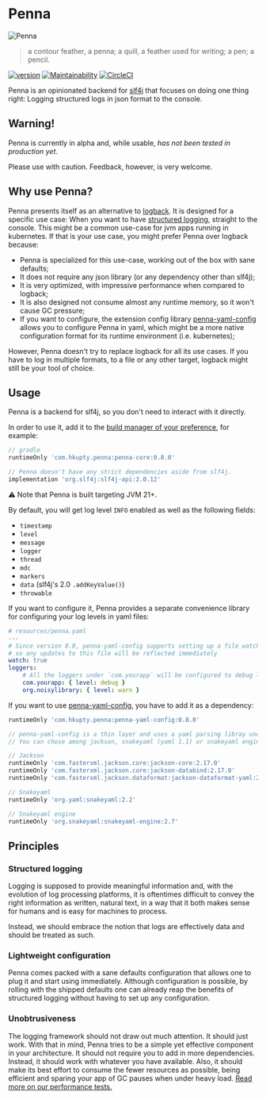 # Penna
![Penna](logo/logo_full.svg)
> a contour feather, a penna; a quill, a feather used for writing; a pen; a pencil.

[![version](https://img.shields.io/maven-central/v/com.hkupty.penna/penna-core?style=flat-square)](https://mvnrepository.com/artifact/com.hkupty.penna)
[![Maintainability](https://api.codeclimate.com/v1/badges/646db2db253b2610143d/maintainability)](https://codeclimate.com/github/hkupty/penna/maintainability)
[![CircleCI](https://dl.circleci.com/status-badge/img/gh/hkupty/penna/tree/dev/0.7.svg?style=svg)](https://dl.circleci.com/status-badge/redirect/gh/hkupty/penna/tree/dev/0.7)

Penna is an opinionated backend for [slf4j](https://github.com/qos-ch/slf4j/) that focuses on doing one thing right: Logging structured logs in json format to the console.

## Warning!

Penna is currently in alpha and, while usable, *has not been tested in production yet*.

Please use with caution. Feedback, however, is very welcome.

## Why use Penna?

Penna presents itself as an alternative to [logback](https://logback.qos.ch/).
It is designed for a specific use case: When you want to have [structured logging](https://stackify.com/what-is-structured-logging-and-why-developers-need-it/), straight to the console.
This might be a common use-case for jvm apps running in kubernetes.
If that is your use case, you might prefer Penna over logback because:

- Penna is specialized for this use-case, working out of the box with sane defaults;
- It does not require any json library (or any dependency other than slf4j);
- It is very optimized, with impressive performance when compared to logback;
- It is also designed not consume almost any runtime memory, so it won't cause GC pressure;
- If you want to configure, the extension config library [penna-yaml-config](penna-yaml-config/README.md) allows you to configure Penna in yaml,
which might be a more native configuration format for its runtime environment (i.e. kubernetes);

However, Penna doesn't try to replace logback for all its use cases. If you have to log in multiple formats, to a file or any other target, logback might still be your tool of choice.


## Usage

Penna is a backend for slf4j, so you don't need to interact with it directly.

In order to use it, add it to the [build manager of your preference](https://mvnrepository.com/artifact/com.hkupty.penna/penna-core/0.7.0), for example:

```groovy
// gradle
runtimeOnly 'com.hkupty.penna:penna-core:0.8.0'

// Penna doesn't have any strict dependencies aside from slf4j.
implementation 'org.slf4j:slf4j-api:2.0.12'
```

:warning: Note that Penna is built targeting JVM 21+.

By default, you will get log level `INFO` enabled as well as the following fields:
- `timestamp`
- `level`
- `message`
- `logger`
- `thread`
- `mdc`
- `markers`
- `data` (slf4j's 2.0 `.addKeyValue()`)
- `throwable`

If you want to configure it, Penna provides a separate convenience library for configuring your log levels in yaml files:
```yaml
# resources/penna.yaml
---
# Since version 0.8, penna-yaml-config supports setting up a file watcher
# so any updates to this file will be reflected immediately
watch: true
loggers:
    # All the loggers under `com.yourapp` will be configured to debug level.
    com.yourapp: { level: debug }
    org.noisylibrary: { level: warn }
```

If you want to use [penna-yaml-config](penna-yaml-config/README.md), you have to add it as a dependency:

```groovy
runtimeOnly 'com.hkupty.penna:penna-yaml-config:0.8.0'

// penna-yaml-config is a thin layer and uses a yaml parsing libray under the hood.
// You can chose among jackson, snakeyaml (yaml 1.1) or snakeyaml engine (yaml 1.2)

// Jackson
runtimeOnly 'com.fasterxml.jackson.core:jackson-core:2.17.0'
runtimeOnly 'com.fasterxml.jackson.core:jackson-databind:2.17.0'
runtimeOnly 'com.fasterxml.jackson.dataformat:jackson-dataformat-yaml:2.17.0'

// Snakeyaml
runtimeOnly 'org.yaml:snakeyaml:2.2'

// Snakeyaml engine
runtimeOnly 'org.snakeyaml:snakeyaml-engine:2.7'
```

## Principles

### Structured logging

Logging is supposed to provide meaningful information and, with the evolution of log processing platforms,
it is oftentimes difficult to convey the right information as written, natural text, in a way that it
both makes sense for humans and is easy for machines to process.

Instead, we should embrace the notion that logs are effectively data and should be treated as such.

### Lightweight configuration

Penna comes packed with a sane defaults configuration that allows one to plug it and start using immediately.
Although configuration is possible, by rolling with the shipped defaults one can already reap the benefits of structured
logging without having to set up any configuration.

### Unobtrusiveness

The logging framework should not draw out much attention. It should just work.
With that in mind, Penna tries to be a simple yet effective component in your architecture.
It should not require you to add in more dependencies. Instead, it should work with whatever you have available.
Also, it should make its best effort to consume the fewer resources as possible, being efficient and sparing your app of GC pauses
when under heavy load. [Read more on our performance tests.](performance/)

